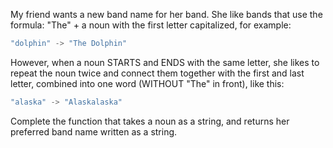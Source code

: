 My friend wants a new band name for her band. She like bands that use the formula: "The" + a noun with the first letter capitalized, for example:

```go
"dolphin" -> "The Dolphin"
```

However, when a noun STARTS and ENDS with the same letter, she likes to repeat the noun twice and connect them together with the first and last letter, combined into one word (WITHOUT "The" in front), like this:

```go
"alaska" -> "Alaskalaska"
```

Complete the function that takes a noun as a string, and returns her preferred band name written as a string.